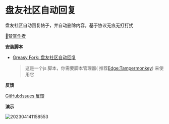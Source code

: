 # 盘友社区自动回复

盘友社区自动回复帖子，并自动删除内容，基于协议无痕无打打扰


[🧡赞赏作者](https://xx025.github.io/pages/zs/)

**安装脚本**

- [Greasy Fork: 盘友社区自动回复](https://greasyfork.org/zh-CN/scripts/)

  > 这是一个js 脚本，你需要脚本管理器(
  推荐[Edge:Tampermonkey](https://microsoftedge.microsoft.com/addons/detail/tampermonkey/iikmkjmpaadaobahmlepeloendndfphd))
  来使用它

**反馈**

[GitHub:Issues 反馈](https://github.com/xx025/strawberry/issues)

**演示**

![202304141158553](https://st.ai55.cc/img/202304141158553.gif)